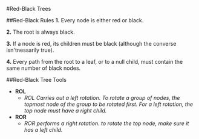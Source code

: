 #Red-Black Trees

##Red-Black Rules
**1.** Every node is either red or black.

**2.** The root is always black.

**3.** If a node is red, its children must be black (although the converse isn'tnessarily true).

**4.** Every path from the root to a leaf, or to a null child, must contain the same number of black nodes.

##Red-Black Tree Tools

- **ROL**
  - _ROL Carries out a left rotation. To rotate a group of nodes, the topmost node of the group to be rotated first. For a left rotation, the top node must have a right child._
- **ROR**
  - _ROR performs a right rotation. to rotate the top node, make sure it has a left child._
